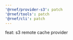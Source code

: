 ```yaml
---
'@rnef/provider-s3': patch
'@rnef/tools': patch
'@rnef/cli': patch
---
```


feat: s3 remote cache provider
